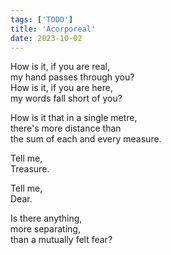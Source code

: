 ```yaml
---
tags: ['TODO']
title: 'Acorporeal'
date: 2023-10-02
---
```


How is it, if you are real,  
my hand passes through you?  
How is it, if you are here,  
my words fall short of you?

How is it that in a single metre,  
there's more distance than  
the sum of each and every measure.

Tell me,  
Treasure.

Tell me,  
Dear.

Is there anything,  
more separating,  
than a mutually felt fear?
